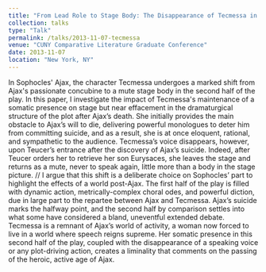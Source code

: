 ```yaml
---
title: "From Lead Role to Stage Body: The Disappearance of Tecmessa in Sophocles’ Ajax"
collection: talks
type: "Talk"
permalink: /talks/2013-11-07-tecmessa
venue: "CUNY Comparative Literature Graduate Conference"
date: 2013-11-07
location: "New York, NY"
---
```


In Sophocles&apos; Ajax, the character Tecmessa undergoes a marked shift from Ajax&apos;s passionate concubine to a mute stage body in the second half of the play. In this paper, I investigate the impact of Tecmessa&apos;s maintenance of a somatic presence on stage but near effacement in the dramaturgical structure of the plot after Ajax’s death. She initially provides the main obstacle to Ajax’s will to die, delivering powerful monologues to deter him from committing suicide, and as a result, she is at once eloquent, rational, and sympathetic to the audience. Tecmessa’s voice disappears, however, upon Teucer’s entrance after the discovery of Ajax’s suicide. Indeed, after Teucer orders her to retrieve her son Eurysaces, she leaves the stage and returns as a mute, never to speak again, little more than a body in the stage picture. // I argue that this shift is a deliberate choice on Sophocles’ part to highlight the effects of a world post-Ajax. The first half of the play is filled with dynamic action, metrically-complex choral odes, and powerful diction, due in large part to the repartee between Ajax and Tecmessa. Ajax’s suicide marks the halfway point, and the second half by comparison settles into what some have considered a bland, uneventful extended debate. Tecmessa is a remnant of Ajax’s world of activity, a woman now forced to live in a world where speech reigns supreme. Her somatic presence in this second half of the play, coupled with the disappearance of a speaking voice or any plot-driving action, creates a liminality that comments on the passing of the heroic, active age of Ajax.
